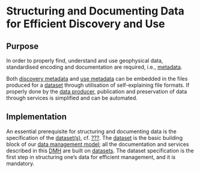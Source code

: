 Structuring and Documenting Data for Efficient Discovery and Use
================================================================

Purpose
-------

In order to properly find, understand and use geophysical data, standardised encoding and documentation are required, i.e., [metadata](#metadata).

Both [discovery metadata](#discovery-metadata) and [use metadata](#use-metadata) can be embedded in the files produced for a [dataset](#glossary-dataset) through utilisation of self-explaining file formats. If properly done by the [data producer](#data-producers), publication and preservation of data through services is simplified and can be automated.

Implementation
--------------

An essential prerequisite for structuring and documenting data is the specification of the [dataset(s)](#glossary-dataset), cf. [???](#dataset). The [dataset](#glossary-dataset) is the basic building block of our [data management model](#fair-data-management-model); all the documentation and services described in this [DMH](#dmh) are built on [datasets](#glossary-dataset). The dataset specification is the first step in structuring one’s data for efficient management, and it is mandatory.
